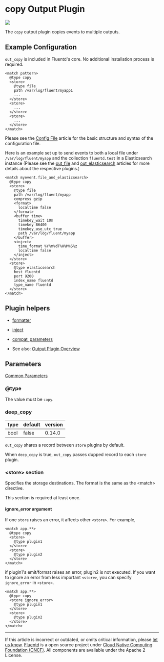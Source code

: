 # copy Output Plugin

![](/images/plugins/output/copy.png)

The `copy` output plugin copies events to multiple outputs.


## Example Configuration

`out_copy` is included in Fluentd's core. No additional installation
process is required.

``` {.CodeRay}
<match pattern>
  @type copy
  <store>
    @type file
    path /var/log/fluent/myapp1
    ...
  </store>
  <store>
    ...
  </store>
  <store>
    ...
  </store>
</match>
```

Please see the [Config File](/configuration/config-file.md) article for the basic
structure and syntax of the configuration file.

Here is an example set up to send events to both a local file under
`/var/log/fluent/myapp` and the collection `fluentd.test` in a
Elasticsearch instance (Please see the [out\_file](/plugins/output/file.md)
and [out\_elasticsearch](/plugins/output/elasticsearch.md) articles for more
details about the respective plugins.)

``` {.CodeRay}
<match myevent.file_and_elasticsearch>
  @type copy
  <store>
    @type file
    path /var/log/fluent/myapp
    compress gzip
    <format>
      localtime false
    </format>
    <buffer time>
      timekey_wait 10m
      timekey 86400
      timekey_use_utc true
      path /var/log/fluent/myapp
    </buffer>
    <inject>
      time_format %Y%m%dT%H%M%S%z
      localtime false
    </inject>
  </store>
  <store>
    @type elasticsearch
    host fluentd
    port 9200
    index_name fluentd
    type_name fluentd
  </store>
</match>
```


## Plugin helpers

-   [formatter](/developer/api-plugin-helper-formatter.md)
-   [inject](/developer/api-plugin-helper-inject.md)
-   [compat\_parameters](/developer/api-plugin-helper-compat_parameters.md)

-   See also: [Output Plugin Overview](/plugins/output/README.md)


## Parameters

[Common Parameters](/configuration/plugin-common-parameters.md)

### @type

The value must be `copy`.


### deep\_copy

| type | default | version |
|:-----|:--------|:--------|
| bool | false   | 0.14.0  |

`out_copy` shares a record between `store` plugins by default.

When `deep_copy` is true, `out_copy` passes dupped record to each
`store` plugin.


### &lt;store&gt; section

Specifies the storage destinations. The format is the same as the
\<match\> directive.

This section is required at least once.

#### ignore\_error argument

If one `store` raises an error, it affects other `<store>`. For example,

``` {.CodeRay}
<match app.**>
  @type copy
  <store>
    @type plugin1
  </store>
  <store>
    @type plugin2
  </store>
</match>
```

if plugin1's emit/format raises an error, plugin2 is not executed. If
you want to ignore an error from less important `<store>`, you can
specify `ignore_error` in `<store>`.

``` {.CodeRay}
<match app.**>
  @type copy
  <store ignore_error>
    @type plugin1
  </store>
  <store>
    @type plugin2
  </store>
</match>
```


------------------------------------------------------------------------

If this article is incorrect or outdated, or omits critical information, please [let us know](https://github.com/fluent/fluentd-docs/issues?state=open).
[Fluentd](http://www.fluentd.org/) is a open source project under [Cloud Native Computing Foundation (CNCF)](https://cncf.io/). All components are available under the Apache 2 License.
